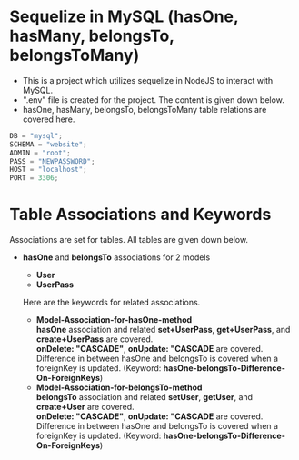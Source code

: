 # Sequelize in MySQL (hasOne, hasMany, belongsTo, belongsToMany)

- This is a project which utilizes sequelize in NodeJS to interact with MySQL.
- ".env" file is created for the project. The content is given down below.
- hasOne, hasMany, belongsTo, belongsToMany table relations are covered here.

```javascript
DB = "mysql";
SCHEMA = "website";
ADMIN = "root";
PASS = "NEWPASSWORD";
HOST = "localhost";
PORT = 3306;
```

# Table Associations and Keywords

Associations are set for tables. All tables are given down below.

- **hasOne** and **belongsTo** associations for 2 models
    - **User**
    - **UserPass**

    Here are the keywords for related associations.
    - **Model-Association-for-hasOne-method** <br>
        **hasOne** association and related **set+UserPass**, **get+UserPass**, and  **create+UserPass** are covered. <br>
        **onDelete: "CASCADE"**, **onUpdate: "CASCADE** are covered. <br>
        Difference in between hasOne and belongsTo is covered when a foreignKey is updated. (Keyword: **hasOne-belongsTo-Difference-On-ForeignKeys**)
    - **Model-Association-for-belongsTo-method** <br>
        **belongsTo** association and related **setUser**, **getUser**, and **create+User** are covered. <br>
        **onDelete: "CASCADE"**, **onUpdate: "CASCADE** are covered. <br>
        Difference in between hasOne and belongsTo is covered when a foreignKey is updated. (Keyword: **hasOne-belongsTo-Difference-On-ForeignKeys**)

